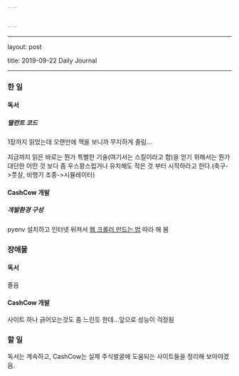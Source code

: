 ```yaml
---


---
```


<hr>
<p>layout: post</p>
<p>title: 2019-09-22 Daily Journal</p>
<hr>
<h3 id="한-일">한 일</h3>
<h4 id="독서">독서</h4>
<h5 id="탤런트-코드">탤런트 코드</h5>
<p>1장까지 읽었는데 오랜만에 책을 보니까 무지하게 졸림…</p>
<p>지금까지 읽은 바로는 뭔가 특별한 기술(여기서는 스킬이라고 함)을 얻기 위해서는 뭔가 대단한 어떤 것 보다 좀 우스꽝스럽거나 유치해도 작은 것 부터 시작하라고 한다.(축구-&gt;풋살, 비행기 조종-&gt;시뮬레이터)</p>
<h4 id="cashcow-개발">CashCow 개발</h4>
<h5 id="개발환경-구성">개발환경 구성</h5>
<p>pyenv 설치하고 인터넷 뒤져서 <a href="https://beomi.github.io/gb-crawling/posts/2017-01-20-HowToMakeWebCrawler.html">웹 크롤러 만드는 법</a> 따라 해 봄</p>
<h3 id="장애물">장애물</h3>
<h4 id="독서-1">독서</h4>
<p>졸음</p>
<h4 id="cashcow-개발-1">CashCow 개발</h4>
<p>사이트 하나 긁어오는것도 좀 느린듯 한데…앞으로 성능이 걱정됨</p>
<h3 id="할-일">할 일</h3>
<p>독서는 계속하고, CashCow는 실제 주식발굴에 도움되는 사이트들을 정리해 보아야겠음.</p>

